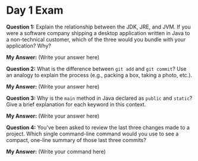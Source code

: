 # Day 1 Exam

**Question 1:**
Explain the relationship between the JDK, JRE, and JVM. If you were a software company shipping a desktop application written in Java to a non-technical customer, which of the three would you bundle with your application? Why?

**My Answer:**
(Write your answer here)

**Question 2:**
What is the difference between `git add` and `git commit`? Use an analogy to explain the process (e.g., packing a box, taking a photo, etc.).

**My Answer:**
(Write your answer here)

**Question 3:**
Why is the `main` method in Java declared as `public` and `static`? Give a brief explanation for each keyword in this context.

**My Answer:**
(Write your answer here)

**Question 4:**
You've been asked to review the last three changes made to a project. Which single command-line command would you use to see a compact, one-line summary of those last three commits?

**My Answer:**
(Write your command here)